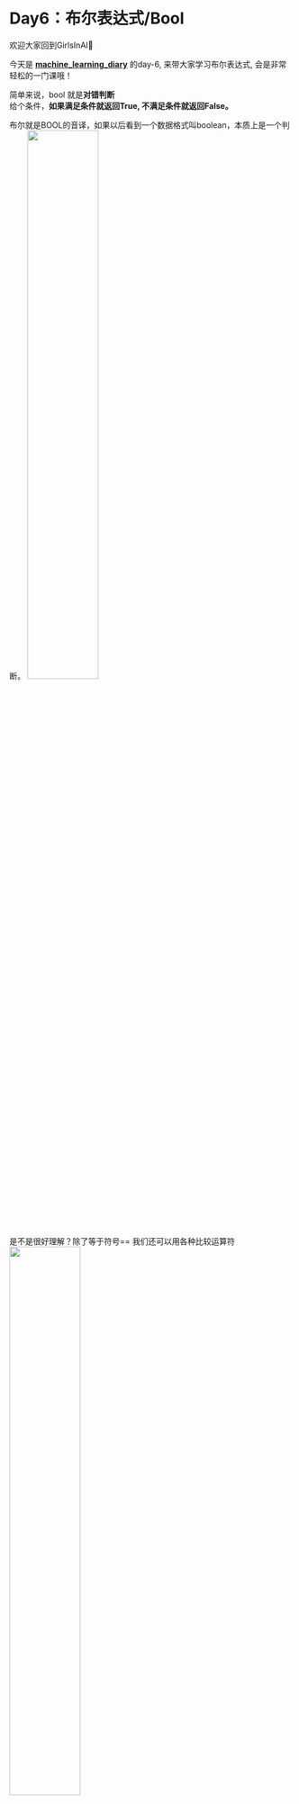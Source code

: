# Day6：布尔表达式/Bool

欢迎大家回到GirlsInAI👏

今天是 **[machine_learning_diary](https://github.com/YZHANG1270/Girls-In-AI/tree/master/machine_learning_diary)** 的day-6, 来带大家学习布尔表达式, 会是非常轻松的一门课哦！

简单来说，bool 就是**对错判断**  
给个条件，**如果满足条件就返回True, 不满足条件就返回False。**

布尔就是BOOL的音译，如果以后看到一个数据格式叫boolean，本质上是一个判断。 
<img src="https://github.com/YZHANG1270/Girls-In-AI/blob/master/others/pics/ml_day6/1.png?raw=true" width="50%" height="50%" />  

是不是很好理解？除了等于符号==  我们还可以用各种比较运算符
<img src="https://github.com/YZHANG1270/Girls-In-AI/blob/master/others/pics/ml_day6/2.png?raw=true" width="50%" height="50%" />   

  <br><br>
 ## 注意⚠️
 - **1. 这些符号并不是数学符号**  
 比如数学里面的等号“=”, python是”==“；  
 而python里的“=” 是“赋值”，即我们在 **“变量”** 那一节学的内容，x=5, x作为一个变量，它的值是5  
 <img src="https://github.com/YZHANG1270/Girls-In-AI/blob/master/others/pics/ml_day6/3.png?raw=true" width="50%" height="50%" />   

 - **2. 布尔表达式返回的True和False，是布尔类型的两个取值，它们不是字符串string.**  
    <img src="https://github.com/YZHANG1270/Girls-In-AI/blob/master/others/pics/ml_day6/4.png?raw=true" width="50%" height="50%" />   
     第一个是布尔表达式返回的True，不带引号;  
     第二个是字符串string返回的格式str (string), 带引号.  
     🌟type( )可以用来查询变量的格式。  
